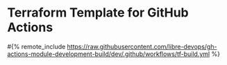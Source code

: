 # Terraform Template for GitHub Actions

#{% remote_include https://raw.githubusercontent.com/libre-devops/gh-actions-module-development-build/dev/.github/workflows/tf-build.yml %}
